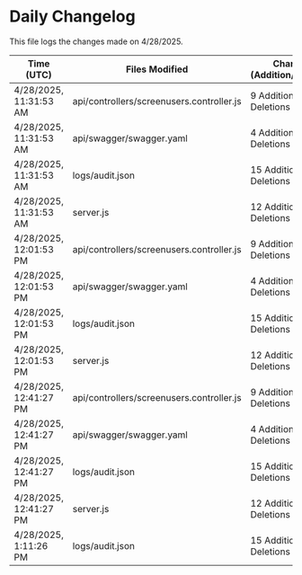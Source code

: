 # Daily Changelog

This file logs the changes made on 4/28/2025.

| Time (UTC)             | Files Modified                    | Changes (Addition/Deletion) |
|------------------------|-----------------------------------|-----------------------------|
| 4/28/2025, 11:31:53 AM | api/controllers/screenusers.controller.js | 9 Additions & 9 Deletions |
| 4/28/2025, 11:31:53 AM | api/swagger/swagger.yaml | 4 Additions & 4 Deletions |
| 4/28/2025, 11:31:53 AM | logs/audit.json | 15 Additions & 15 Deletions |
| 4/28/2025, 11:31:53 AM | server.js | 12 Additions & 12 Deletions |
| 4/28/2025, 12:01:53 PM | api/controllers/screenusers.controller.js | 9 Additions & 9 Deletions|
| 4/28/2025, 12:01:53 PM | api/swagger/swagger.yaml | 4 Additions & 4 Deletions|
| 4/28/2025, 12:01:53 PM | logs/audit.json | 15 Additions & 15 Deletions|
| 4/28/2025, 12:01:53 PM | server.js | 12 Additions & 12 Deletions|
| 4/28/2025, 12:41:27 PM | api/controllers/screenusers.controller.js | 9 Additions & 9 Deletions|
| 4/28/2025, 12:41:27 PM | api/swagger/swagger.yaml | 4 Additions & 4 Deletions|
| 4/28/2025, 12:41:27 PM | logs/audit.json | 15 Additions & 15 Deletions|
| 4/28/2025, 12:41:27 PM | server.js | 12 Additions & 12 Deletions|
| 4/28/2025, 1:11:26 PM | logs/audit.json | 15 Additions & 15 Deletions|

